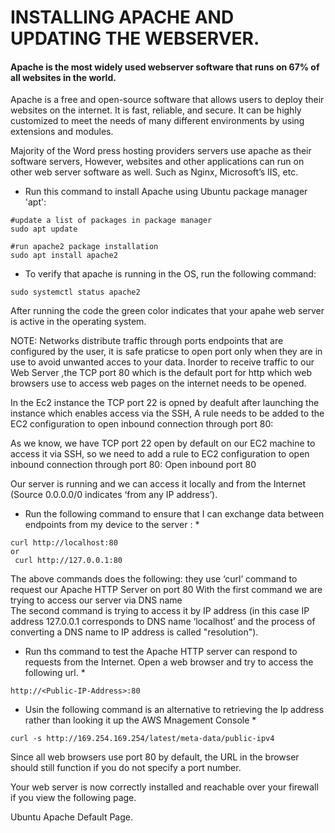 # INSTALLING APACHE AND UPDATING THE WEBSERVER. #
#### Apache is the most widely used webserver software that runs on 67% of all websites in the world.
Apache is a free and open-source software that allows users to deploy their websites on the internet. 
It is fast, reliable, and secure. It can be highly customized to meet the needs of many different environments by using extensions and modules.

Majority of the Word press hosting providers servers use apache as their software servers, 
However, websites and other applications can run on other web server software as well. Such as Nginx, Microsoft’s IIS, etc.

* Run this command to install Apache using Ubuntu package manager 'apt':
````ls
#update a list of packages in package manager
sudo apt update

#run apache2 package installation
sudo apt install apache2
````

* To verify that apache is running in the OS, run the following command:
````ls
sudo systemctl status apache2
````
After running the code the green color indicates that your apahe web server is active in the operating system.

NOTE: Networks distribute traffic through ports endpoints that are configured by the user, it is safe praticse to open 
port only when they are in use to avoid unwanted acces to your data.
Inorder to receive traffic to our Web Server ,the TCP port 80 which is the default port for http  which web browsers use to 
access web pages on the internet needs to be opened. 

In the Ec2 instance the TCP port 22 is opned by deafult after launching the instance which enables access via the SSH,
A rule needs to be added to the EC2 configuration to open inbound connection through port 80:


As we know, we have TCP port 22 open by default on our EC2 machine to access it via SSH, 
so we need to add a rule to EC2 configuration to open inbound connection through port 80: Open inbound port 80

Our server is running and we can access it locally and from the Internet (Source 0.0.0.0/0 indicates ‘from any IP address’).

* Run the following command to ensure that I can exchange data between endpoints from my device to the server : * 

```` 
curl http://localhost:80
or
 curl http://127.0.0.1:80
 ````
 
 The above commands does the following:
 they use ‘curl’ command to request our Apache HTTP Server on port 80 
 With the first command we are trying to access our server via DNS name  
 The second command is trying to access it by IP address (in this case IP address 127.0.0.1 corresponds to DNS name ‘localhost’
 and the process of converting a DNS name to IP address is called "resolution"). 
 
 * Run ths command to test the  Apache HTTP server can respond to requests from the Internet. Open a web browser and try to access the following url. *
 ````
 http://<Public-IP-Address>:80
 ````
 * Usin the following command is an alternative to retrieving the Ip address rather than looking it up the AWS Mnagement Console *
 ````
 curl -s http://169.254.169.254/latest/meta-data/public-ipv4
 ````
 Since all web browsers use port 80 by default, the URL in the browser should still function if you do not specify a port number.
 
 Your web server is now correctly installed and reachable over your firewall if you view the following page.

Ubuntu Apache Default Page.
